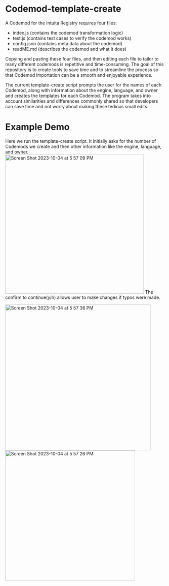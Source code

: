 # Codemod-template-create
A Codemod for the Intuita Registry requires four files:
- index.js (contains the codemod transformation logic)
- test.js (contains test cases to verify the codemod works)
- config.json (contains meta data about the codemod)
- readME.md (describes the codemod and what it does)

Copying and pasting these four files, and then editing each file to tailor to many different codemods is repetitive and time-consuming.
The goal of this repository is to create tools to save time and to streamline the process so that Codemod importation can be a smooth and enjoyable experience.

The current template-create script prompts the user for the names of each Codemod, along with information about the engine, language, and owner and creates the templates
for each Codemod. The program takes into account similarities and differences commonly shared so that developers can save time and not worry about making these tedious small edits.

# Example Demo

Here we run the template-create script. It initially asks for the number of Codemods we create and then other information like the engine, language, and owner.
<img width="438" alt="Screen Shot 2023-10-04 at 5 57 09 PM" src="https://github.com/kevtran2/Codemod-template-create/assets/44513934/93b055a9-7a47-4971-8aa5-b1b4bd5950a1">
The confirm to continue(y/n) allows user to make changes if typos were made.

<img width="459" alt="Screen Shot 2023-10-04 at 5 57 36 PM" src="https://github.com/kevtran2/Codemod-template-create/assets/44513934/88827237-ae88-494f-a5c8-44a28fca29a8">

<img width="410" alt="Screen Shot 2023-10-04 at 5 57 26 PM" src="https://github.com/kevtran2/Codemod-template-create/assets/44513934/a22ec5e4-7609-4119-bd52-cce8a6c6ec6a">



